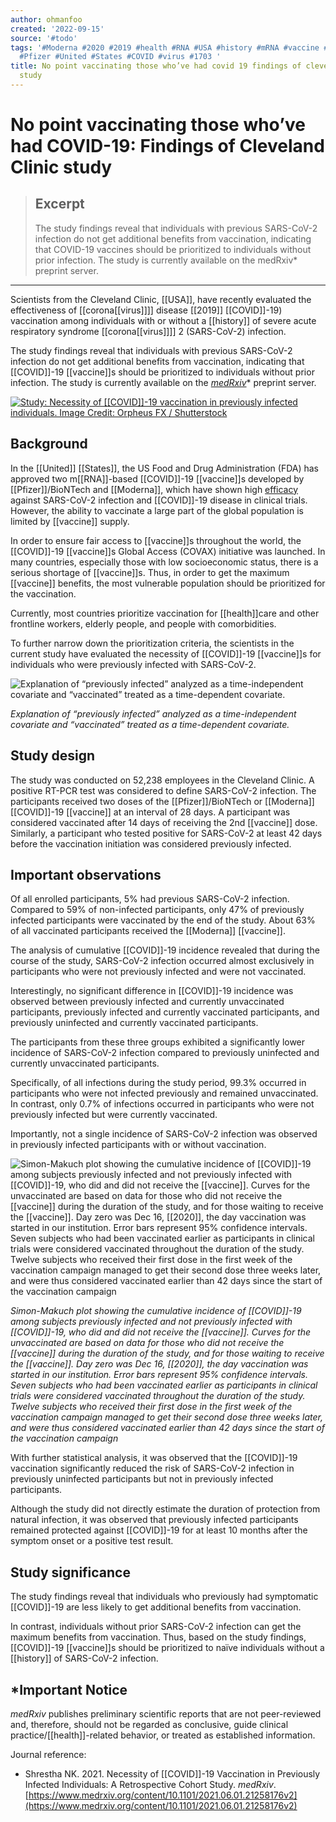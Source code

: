 ```yaml
---
author: ohmanfoo
created: '2022-09-15'
source: '#todo'
tags: '#Moderna #2020 #2019 #health #RNA #USA #history #mRNA #vaccine #coronavirus
  #Pfizer #United #States #COVID #virus #1703 '
title: No point vaccinating those who’ve had covid 19 findings of cleveland clinic
  study
---
```


# No point vaccinating those who’ve had COVID-19: Findings of Cleveland Clinic study

> ## Excerpt
> The study findings reveal that individuals with previous SARS-CoV-2 infection do not get additional benefits from vaccination, indicating that COVID-19 vaccines should be prioritized to individuals without prior infection. The study is currently available on the medRxiv* preprint server.

---
Scientists from the Cleveland Clinic, [[USA]], have recently evaluated the effectiveness of [[corona[[virus]]]] disease [[2019]] [[COVID]]-19) vaccination among individuals with or without a [[history]] of severe acute respiratory syndrome [[corona[[virus]]]] 2 (SARS-CoV-2) infection.

The study findings reveal that individuals with previous SARS-CoV-2 infection do not get additional benefits from vaccination, indicating that [[COVID]]-19 [[vaccine]]s should be prioritized to individuals without prior infection. The study is currently available on the [_medRxiv_](https://www.medrxiv.org/content/10.1101/2021.06.01.21258176v2)\* preprint server.

[![Study: Necessity of [[COVID]]-19 vaccination in previously infected individuals. Image Credit: Orpheus FX / Shutterstock](https://d2jx2rerrg6sh3.cloudfront.net/image-handler/picture/2021/6/shutterstock_[[1703]]465413_(2).jpg "Study: Necessity of [[COVID]]-19 vaccination in previously infected individuals. Image Credit: Orpheus FX / Shutterstock")](https://www.medrxiv.org/content/10.1101/2021.06.01.21258176v2)

## Background

In the [[United]] [[States]], the US Food and Drug Administration (FDA) has approved two m[[RNA]]-based [[COVID]]-19 [[vaccine]]s developed by [[Pfizer]]/BioNTech and [[Moderna]], which have shown high [efficacy](https://www.news-medical.net/[[health]]/What-Does-Efficacy-Mean.aspx) against SARS-CoV-2 infection and [[COVID]]-19 disease in clinical trials. However, the ability to vaccinate a large part of the global population is limited by [[vaccine]] supply.

In order to ensure fair access to [[vaccine]]s throughout the world, the [[COVID]]-19 [[vaccine]]s Global Access (COVAX) initiative was launched. In many countries, especially those with low socioeconomic status, there is a serious shortage of [[vaccine]]s. Thus, in order to get the maximum [[vaccine]] benefits, the most vulnerable population should be prioritized for the vaccination.

Currently, most countries prioritize vaccination for [[health]]care and other frontline workers, elderly people, and people with comorbidities.

To further narrow down the prioritization criteria, the scientists in the current study have evaluated the necessity of [[COVID]]-19 [[vaccine]]s for individuals who were previously infected with SARS-CoV-2.

![Explanation of “previously infected” analyzed as a time-independent covariate and “vaccinated” treated as a time-dependent covariate.](https://d2jx2rerrg6sh3.cloudfront.net/image-handler/picture/2021/6/2345.jpg "Explanation of “previously infected” analyzed as a time-independent covariate and “vaccinated” treated as a time-dependent covariate.")

_Explanation of “previously infected” analyzed as a time-independent covariate and “vaccinated” treated as a time-dependent covariate._

## Study design

The study was conducted on 52,238 employees in the Cleveland Clinic. A positive RT-PCR test was considered to define SARS-CoV-2 infection. The participants received two doses of the [[Pfizer]]/BioNTech or [[Moderna]] [[COVID]]-19 [[vaccine]] at an interval of 28 days. A participant was considered vaccinated after 14 days of receiving the 2nd [[vaccine]] dose. Similarly, a participant who tested positive for SARS-CoV-2 at least 42 days before the vaccination initiation was considered previously infected.

## Important observations

Of all enrolled participants, 5% had previous SARS-CoV-2 infection. Compared to 59% of non-infected participants, only 47% of previously infected participants were vaccinated by the end of the study. About 63% of all vaccinated participants received the [[Moderna]] [[vaccine]].

The analysis of cumulative [[COVID]]-19 incidence revealed that during the course of the study, SARS-CoV-2 infection occurred almost exclusively in participants who were not previously infected and were not vaccinated.

Interestingly, no significant difference in [[COVID]]-19 incidence was observed between previously infected and currently unvaccinated participants, previously infected and currently vaccinated participants, and previously uninfected and currently vaccinated participants.

The participants from these three groups exhibited a significantly lower incidence of SARS-CoV-2 infection compared to previously uninfected and currently unvaccinated participants.

Specifically, of all infections during the study period, 99.3% occurred in participants who were not infected previously and remained unvaccinated. In contrast, only 0.7% of infections occurred in participants who were not previously infected but were currently vaccinated.

Importantly, not a single incidence of SARS-CoV-2 infection was observed in previously infected participants with or without vaccination.

![Simon-Makuch plot showing the cumulative incidence of [[COVID]]-19 among subjects previously infected and not previously infected with [[COVID]]-19, who did and did not receive the [[vaccine]]. Curves for the unvaccinated are based on data for those who did not receive the [[vaccine]] during the duration of the study, and for those waiting to receive the [[vaccine]]. Day zero was Dec 16, [[2020]], the day vaccination was started in our institution. Error bars represent 95% confidence intervals. Seven subjects who had been vaccinated earlier as participants in clinical trials were considered vaccinated throughout the duration of the study. Twelve subjects who received their first dose in the first week of the vaccination campaign managed to get their second dose three weeks later, and were thus considered vaccinated earlier than 42 days since the start of the vaccination campaign](https://d2jx2rerrg6sh3.cloudfront.net/image-handler/picture/2021/6/Captu367e.jpg "Simon-Makuch plot showing the cumulative incidence of [[COVID]]-19 among subjects previously infected and not previously infected with [[COVID]]-19, who did and did not receive the [[vaccine]]. Curves for the unvaccinated are based on data for those who did not receive the [[vaccine]] during the duration of the study, and for those waiting to receive the [[vaccine]]. Day zero was Dec 16, [[2020]], the day vaccination was started in our institution. Error bars represent 95% confidence intervals. Seven subjects who had been vaccinated earlier as participants in clinical trials were considered vaccinated throughout the duration of the study. Twelve subjects who received their first dose in the first week of the vaccination campaign managed to get their second dose three weeks later, and were thus considered vaccinated earlier than 42 days since the start of the vaccination campaign")

_Simon-Makuch plot showing the cumulative incidence of [[COVID]]-19 among subjects previously infected and not previously infected with [[COVID]]-19, who did and did not receive the [[vaccine]]. Curves for the unvaccinated are based on data for those who did not receive the [[vaccine]] during the duration of the study, and for those waiting to receive the [[vaccine]]. Day zero was Dec 16, [[2020]], the day vaccination was started in our institution. Error bars represent 95% confidence intervals. Seven subjects who had been vaccinated earlier as participants in clinical trials were considered vaccinated throughout the duration of the study. Twelve subjects who received their first dose in the first week of the vaccination campaign managed to get their second dose three weeks later, and were thus considered vaccinated earlier than 42 days since the start of the vaccination campaign_

With further statistical analysis, it was observed that the [[COVID]]-19 vaccination significantly reduced the risk of SARS-CoV-2 infection in previously uninfected participants but not in previously infected participants.

Although the study did not directly estimate the duration of protection from natural infection, it was observed that previously infected participants remained protected against [[COVID]]-19 for at least 10 months after the symptom onset or a positive test result.

## Study significance

The study findings reveal that individuals who previously had symptomatic [[COVID]]-19 are less likely to get additional benefits from vaccination.

In contrast, individuals without prior SARS-CoV-2 infection can get the maximum benefits from vaccination. Thus, based on the study findings, [[COVID]]-19 [[vaccine]]s should be prioritized to naïve individuals without a [[history]] of SARS-CoV-2 infection.

## \*Important Notice

_medRxiv_ publishes preliminary scientific reports that are not peer-reviewed and, therefore, should not be regarded as conclusive, guide clinical practice/[[health]]-related behavior, or treated as established information.

Journal reference:

-   Shrestha NK. 2021. Necessity of [[COVID]]-19 Vaccination in Previously Infected Individuals: A Retrospective Cohort Study. _medRxiv_. [https://www.medrxiv.org/content/10.1101/2021.06.01.21258176v2](https://www.medrxiv.org/content/10.1101/2021.06.01.21258176v2)